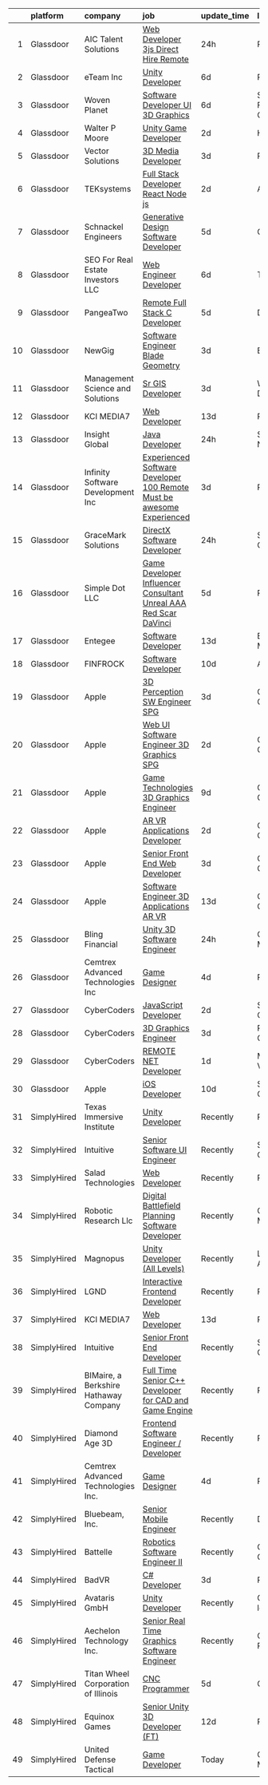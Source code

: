 

|    | platform    | company                               | job                                                                                                                                                                                                                                                                                                                                                                                                                                                                                                                                                                                                                                                                                                                                                                                                                                                                                                                                                                                                                                                                                                                                                                                                                                                                                                                                                                             | update_time   | location            |
|---:|:------------|:--------------------------------------|:--------------------------------------------------------------------------------------------------------------------------------------------------------------------------------------------------------------------------------------------------------------------------------------------------------------------------------------------------------------------------------------------------------------------------------------------------------------------------------------------------------------------------------------------------------------------------------------------------------------------------------------------------------------------------------------------------------------------------------------------------------------------------------------------------------------------------------------------------------------------------------------------------------------------------------------------------------------------------------------------------------------------------------------------------------------------------------------------------------------------------------------------------------------------------------------------------------------------------------------------------------------------------------------------------------------------------------------------------------------------------------|:--------------|:--------------------|
|  1 | Glassdoor   | AIC Talent Solutions                  | [Web Developer 3js   Direct Hire Remote](https://www.glassdoor.com/partner/jobListing.htm?pos=122&ao=1110586&s=58&guid=00000181f1346cc48a9917ca66b0f983&src=GD_JOB_AD&t=SR&vt=w&ea=1&cs=1_9782917c&cb=1657609154087&jobListingId=1007998236478&cpc=AC285F3A3ECA6BB0&jrtk=3-0-1g7oj8r7hkf3r801-1g7oj8r83i3a8800-42d1ff104dbc4ce0--6NYlbfkN0CxPkF-BzwyCLkYRtldzuYmlWlTONvvGt8X2wwBmP0USINRxlVSG11m0YhMN7f2FWpQpM8HxDPKWaoAZQ-FeN1BHJDoqOeqMCBDhFoaoZCaK_mxp15qk8aJI9p7B_XnKVsJ6ozzFl-TCZP53hbAXlNpyNc__rzz_JWQdQSZrPUOFWQg8xbiC5uUH_xBrkOFWBo3vVLKp1WFAJMuYr3MmEvHbriTW7WrcKrpLepGSB7aCh67UDwRuiAKXBdOdsZC9dHb-KG2xZJT-TSwoKpCaBu8ZqCxPb8WWkjUDeYzs-th0lIE8pWoMxZNLGqSVFejjXW5RD0LO21OL3bDe8hTVT5cWGHAgd-ss5g4mUhIANRedDEUwLOrsZS8MYsDAvOXGL5fm3pW7CzlB0LeU51mQnhLFPqbyj05B1rqfk0BRBUklzwIv09E8q9pUohNjviLi-jpJ1lb8iCzWaMAwAoWX-o1cy3jyNlopYWhF7dF_BGcfzUynyTnplahEOyKbaRj-6wAzzq_ds_yurd5wa_8lhBA)                                                                                                                                                                                                                                                                                                                                                                                                                                                                               | 24h           | Remote              |
|  2 | Glassdoor   | eTeam Inc                             | [Unity Developer](https://www.glassdoor.com/partner/jobListing.htm?pos=108&ao=1110586&s=58&guid=00000181f1346cc48a9917ca66b0f983&src=GD_JOB_AD&t=SR&vt=w&ea=1&cs=1_10a493a7&cb=1657609154085&jobListingId=1007985414064&cpc=9908D8D4413DBB8A&jrtk=3-0-1g7oj8r7hkf3r801-1g7oj8r83i3a8800-e4f5f2f77c7a5e27--6NYlbfkN0BrebvuryEatuNHUHZCAQUz0OnV0ltSPb-mADEOcHGVot9rTrxxekT_0oFh76gfC5mPXlbWNqmB225apfScfrCU2JrkwAS7ewq6yO6Haz_G-wU55LR7RRBedLF-9-2wWB-zpB5YeSZ4IwU1LLrhnPtAiQ9DRpiCdciqnutn4FeqqqxBf-2elZ3V7AfpppKr23Jp4EewEy_82cSkDiO7SO-B8bcfsTWhBNaRl3v_X2yILUGso4LMSMshWelewTsMxSAqvUx0O6xDcBfuWom8vLNNDkf1Uk2uoFVIVTnkR4CD7n_3yb13-R7UfeAV6QyuUUrTV6Pl_3k6wwX7wyZzx4bMSF-nFyjVPUirtmM5DXJzXA-HmfiDD24KUieTpDQlO4kSDK9aQXZhjwXWOJkVQZWFWgflORugJbvxcj0JIBkto4muCck73Y2e8RzFxrJaaf28SD_QY1MYXxcSuapxnG6NeQsw50DW8rX6t-b6Bpirv5RP1VVptcxWtH8aqVpfNGU%3D)                                                                                                                                                                                                                                                                                                                                                                                                                                                                                                                        | 6d            | Remote              |
|  3 | Glassdoor   | Woven Planet                          | [Software Developer  UI 3D Graphics ](https://www.glassdoor.com/partner/jobListing.htm?pos=105&ao=1110586&s=58&guid=00000181f1346cc48a9917ca66b0f983&src=GD_JOB_AD&t=SR&vt=w&ea=1&cs=1_ca086f4d&cb=1657609154084&jobListingId=1007986416991&cpc=496C5EE6B32F83EE&jrtk=3-0-1g7oj8r7hkf3r801-1g7oj8r83i3a8800-45e24007f5f1396f--6NYlbfkN0DSgjPPcnEdvoK3uuxfISLALE6pB1FR7YSHOr_tSg5_QCn410VK5Ds4sai37YL-FnFSoIZqvE9RVYgU4zL2mlfJ_uFXv9xCsapT1JUXc56Sf65AsmN7g1lfrJd60L6aU9d3gZIf_D8CIwL1yA069_Fo_jYKHls2jd_9vSYBSvU59-ydQFe80vLv1W3x_C_8_xd24A-YJmAJeFw239xvvFc02cvjb4rdbDBWzG1CaWoneIU-IHe33LmJbw48ELYv455S8PQHL98ZTAol6uihCO8zOfUe3Mc-gm9uoEss13xp4n44yw2Ae1EOIeysNs8j3J3RKXJjjqgB_FGgGMRb1xUsG8Z1hTXDmzSWiT5nhJnzlo59SAFA6PL8zVTXoGeSkhefO-kV_rD-T2vAKXrzxuJvBLlRwyHNQzv9E6kkXs-9Md6UpcEK5xBsC4EnxStbTQjTrbjpJQzJggQnh9kGGDjWi_3EMqdy94Mxagm2QbQy-CC1e4Sou5BV1oTbkkp0IpuZrmQucbXHA3MhvGSxAAbqXKwos4S6IscEWye83jAJWpU8TCmoap1T1gspGvGRlP4-mtOQuXWFaw%3D%3D)                                                                                                                                                                                                                                                                                                                                                                                                                      | 6d            | San Francisco, CA   |
|  4 | Glassdoor   | Walter P Moore                        | [Unity Game Developer](https://www.glassdoor.com/partner/jobListing.htm?pos=126&ao=1136043&s=58&guid=00000181f1346cc48a9917ca66b0f983&src=GD_JOB_AD&t=SR&vt=w&cs=1_4c8da30d&cb=1657609154087&jobListingId=1007994178150&jrtk=3-0-1g7oj8r7hkf3r801-1g7oj8r83i3a8800-a406b2601580dbc4-)                                                                                                                                                                                                                                                                                                                                                                                                                                                                                                                                                                                                                                                                                                                                                                                                                                                                                                                                                                                                                                                                                           | 2d            | Houston, TX         |
|  5 | Glassdoor   | Vector Solutions                      | [3D Media Developer](https://www.glassdoor.com/partner/jobListing.htm?pos=127&ao=1136043&s=58&guid=00000181f1346cc48a9917ca66b0f983&src=GD_JOB_AD&t=SR&vt=w&cs=1_d6bf53b5&cb=1657609154087&jobListingId=1007993677142&jrtk=3-0-1g7oj8r7hkf3r801-1g7oj8r83i3a8800-8e6ab28496598dde-)                                                                                                                                                                                                                                                                                                                                                                                                                                                                                                                                                                                                                                                                                                                                                                                                                                                                                                                                                                                                                                                                                             | 3d            | Remote              |
|  6 | Glassdoor   | TEKsystems                            | [Full Stack Developer  React Node js ](https://www.glassdoor.com/partner/jobListing.htm?pos=121&ao=1110586&s=58&guid=00000181f1346cc48a9917ca66b0f983&src=GD_JOB_AD&t=SR&vt=w&cs=1_54743604&cb=1657609154086&jobListingId=1007994197078&cpc=155EB9D5185558AF&jrtk=3-0-1g7oj8r7hkf3r801-1g7oj8r83i3a8800-e5470a0c88ea5a8f--6NYlbfkN0AuKz8EBO1xHDEL7V2YF9xF3dC_I9B9i-Zw2Jh8clPMK9BxhHDJszxSyW718EipT5MlaGIjSuPp5ThcRqBXMXYGPTa03Ekk-65yCIpng8GrnZwI-xdKEpRv0ZmCj6anxiJ7czwOpXb1PgzGPNwQoOONxMJO8q6FFUY4ZKBspCjha5KoeZTS0ko4osJ1htbQ9sAvyhC9d8N_rkoSXVV1GfurF-ITmsbYOuPQfJ-DTf5rrY0WVVVsgBINONpxljer4piJqz4bbBY1eJp91p9rcusfL2XenwNeACO5n2LJj_hEpvSBnc4TGR1amSFnT0yZHSPpsFz4irVy1hypfCzYcus-UrdndCZrnK0RkxE9kBgKkAGaFMmcefMMctCSTqN66B1vxv71SqVNgnk5awaufhFJ691sADCkpS4IQ8urmfeDh3IPm3AVCiTrA_CH7TKgN26JepnTx5LdgoKti9oGuFm3y4tTcX2S4J3YuVB-rdDG5dx8inevRj3OgCEbB59TfKCIcLRw-doicRhIYucRi8hG4l3EywAzXMgY3JzuooCzHWB881KUbbI0Rav9MNjdT3byqGFxmu_Ito3BAldfRV8vpEqwZ3HPO8E0KxDy8I-3Pe97S4ai5oPdseCrnG753a_HZ8DUJyymjtvKDjug2b0pPhDr5HZbu0jsUS7j0kDwn752N2Qm8Nv-YI6xD-1R3OC4Glvte5Geo1oXH5apS3tBZ6bGCGlbh0Smnp5F0-7fD6GQrxxH_EVxnw0Ge71MUcvfzdNkq7cEp_1qSgqUaTttVhsK6gnwUP2QTaMwsJlLw95nTvGYsfj7SU2sMjOXYhf29flNtwnK2GAYSlLA_GlW9QOCg8n1-zOCufFrJz1iltYbR8WsldlDUqSn2LQXm1YLvxVYBCMRCGldBDeZj4t5MaERg0PpPQsD4ZT4cCuaWUvUJ-cCEj0ek1HaSwN58uF2wH_IGUDPhw%3D%3D)                          | 2d            | Atlanta, GA         |
|  7 | Glassdoor   | Schnackel Engineers                   | [Generative Design Software Developer](https://www.glassdoor.com/partner/jobListing.htm?pos=102&ao=1110586&s=58&guid=00000181f1346cc48a9917ca66b0f983&src=GD_JOB_AD&t=SR&vt=w&ea=1&cs=1_eb277efd&cb=1657609154084&jobListingId=1007987458836&cpc=073D3B4B6C3D1988&jrtk=3-0-1g7oj8r7hkf3r801-1g7oj8r83i3a8800-7e547bc3bbec425b--6NYlbfkN0BrTPNwjDoELvBVia9gkET74rNEsU_fi4RRK14NiMbuskwBmYiUl43ITcLe-zL9azDC2bpr2SCa5atbsWtVarJGFgRc_UdXsaXv9eSq5MhWIbYHXS2iNjxtl57jP_-YbQkWhoL7t-RZsYxZUoCrAWVDMEXxgRFdx9CQTy9-cnfIsIM4DpLEIpgy2J1BXSAbDoYG6s7OdBE5MQbBKVpExrIV-FbeLBQdIlgHDX-6ezPDEXIqIVMMGaGOWG46d4MqK16CCR-2HUgthw344FCx-riy4sbBvspLHvwDmnfwtdR6tT0Z6dYx1Kc3zilQjYze5-jzCD2gJb07G6S03Lv8JokEXsfptODZIH79Eq1oFePT3TfhhAd4TNW5_mT-DxsYsvAyf4ECex3oQeWcbryMYqxPJwE3QPS6wEvZ3WT5Jo6ySY2UFfY8iTTCpB-z3nbTOT89R6pE-w0KU-YTjDY2M8hg659FmCjR_m8AhwRk2M3uQjeR2wmj3BAvSwJEwum64cTLos8J2jxnJBRB6l5EwZC1EPoZ6j7lsII%3D)                                                                                                                                                                                                                                                                                                                                                                                                                                                                   | 5d            | Omaha, NE           |
|  8 | Glassdoor   | SEO For Real Estate Investors LLC     | [Web Engineer Developer](https://www.glassdoor.com/partner/jobListing.htm?pos=111&ao=1110586&s=58&guid=00000181f1346cc48a9917ca66b0f983&src=GD_JOB_AD&t=SR&vt=w&ea=1&cs=1_2154d622&cb=1657609154085&jobListingId=1007984815447&cpc=C4A69CCDBB3B9599&jrtk=3-0-1g7oj8r7hkf3r801-1g7oj8r83i3a8800-b3d23f29abf857b0--6NYlbfkN0DJfnl776HxIft2MNDC1rkXQ3Z9Iau6Lmi_e5Adjz34l-U_GG9K-pzeo5vzy-H4UdIoCW7Lz87_etdtZZRan6N-1kVoIxyTUChKASzotUIiuPIjmTCuTgAcmu4rBIGIwj7m7wEjObYtC0hBXrIScexmHwPmZ9QxsG_rHyC0eOPqSdmYPAJwIkCP02SvWl_BBPAKl_de5X3hEHY3_U-EIChKWyZYb4idsZMXNH5V8OQchIXL7rX-n12qNW9zCLDVJA-IwmrkFCrciXbIeUniPVOPbC7wksMdePqIEpH13Pief094-ohhN6CLXPWGbALTodDad1mcrA2HqED8U4kvrxCxTbcqQXI_3xTVYB14mZgo-jrf66sw44y9djm7e10xkVxkiixl0jXOhrqN3kenjbYRfgEcy1aUZsjywnquKX5e9PnoHsZk6jrwPyf6jqQWdwJrWydox0bFn7Q3qnwTDiQMAXrTVrmt7o23dwfKWATJ4-1ivFCMbs_GFjCxY_rwp8U%3D)                                                                                                                                                                                                                                                                                                                                                                                                                                                                                                                 | 6d            | Texas               |
|  9 | Glassdoor   | PangeaTwo                             | [Remote Full Stack C  Developer](https://www.glassdoor.com/partner/jobListing.htm?pos=107&ao=1110586&s=58&guid=00000181f1346cc48a9917ca66b0f983&src=GD_JOB_AD&t=SR&vt=w&ea=1&cs=1_1bda4343&cb=1657609154085&jobListingId=1007987822530&cpc=74FD5BE86273CE52&jrtk=3-0-1g7oj8r7hkf3r801-1g7oj8r83i3a8800-b4681075ca74780a--6NYlbfkN0DNW2r_g_L4iYlqGxiHKsZQ9YGI4uo45ioTMb5HFAR8n6iDGHO1VjmvlIPbblnpE7ZtFBUYOjTuSl88U1jlK8KBNXypQKDW4Bo4bremIaL_2KQUJN-eXeaNSHEhinoUH7m4KzWUH3zNOWQp7iiyzANNi3OTBzAp-AXFQc7hWoswixAOQCOwluo_LMuS2YXvAcVOVmLzSGlO93OBnACtxgOnIWPL90P-qA2cF-KsgJ3TyRTXmX2VGkKNtB0iT0LLXFC_Oy8E9U59sHE_yhdlplHJ9Tn2Xpr0_EnIEV4V6LLnk7OVVxMZJkm9gSvp9juV4c3k2ZAZhA2XDn6OpfU9DZllKYoM9Q4Tj-yer0V708WQCCjHq7sh4KJeCFYGrGYWO3vRxWvx-cwfWc9DcEcy5A3kFBRKYJZDgTn94ZcCCjd81lc6JU3dJ3aeGpBc04VU04XhVyk048IHkqeMopxS8MI5eEDWBCto6eVN6fFMNoXm-xGMjYmp_5MEB4dixthRsLDhON0knbXMLA%3D%3D)                                                                                                                                                                                                                                                                                                                                                                                                                                                                                           | 5d            | Daphne, AL          |
| 10 | Glassdoor   | NewGig                                | [Software Engineer   Blade Geometry](https://www.glassdoor.com/partner/jobListing.htm?pos=123&ao=1110586&s=58&guid=00000181f1346cc48a9917ca66b0f983&src=GD_JOB_AD&t=SR&vt=w&ea=1&cs=1_37ac643b&cb=1657609154087&jobListingId=1007994014721&cpc=FB7E4A1762AE5BEC&jrtk=3-0-1g7oj8r7hkf3r801-1g7oj8r83i3a8800-c21a9820f3ce5e72--6NYlbfkN0DMRWx3dxQwEUy80STP2pDlM0S_bnaKySzJTmtENEPEW3GrnwDjkmeNwP_gM4-BL2FTLpWZewEDusS3wowEMq4l4xQl50MsxBxDl8_RozTdI1afToU_ySjDvI7pf87s1onuM_Rdluo59jWPpakXBnTtZNUXVmw0T4AKoyNElZon2fxuFiHMgqi7-IPMRJJHaK5tlHg9EgpRVVBN6VnowHVCstgQnxQZO6oGCo4B3yqjq9xaj7uuw2biwPxBS0Je6flPNElPgFleiluxkknzOk3X_hJBwMSoGgH1N009c3-fgoKel28pn-g9hTvoc_-ACVv6usxEnJOMsHlnTosqjHm3h4-eOReyguwXOflYbC2rdPQrjNIUdq3CaNmz0-64Ib1RPdyZYGcEPjOqQxluJhFke7LNTTSNYOTqctiJzKusXT7dT0ivRRP9IImB6XDqXcz5QVV-3t7LOWPN786BXVeoAWWhro4ezJ0qCfLMw_6eIYDm0Xjj5W7eGH469q8iu4U5JYU4fM_vs6yQXONqfhOKTM_rnCsnYeXhKEpav97U8WBC-Zc9UCZqI9dh2Va_B2RV5yLpTa4TKEZze_ptleMYnrMiWQQJn9wy_VoMRNUfOMtQnIlvTkRh0iuFaLM5hTAhN6R7eht7GnEm_KHtXtsmR8Yr4QJc0ZbSWqWHRgcGlWer91v26Nm6AsdFO6v-9QjOs3O3CfgRbwzBlH2QPXrLxrR5Et2eMzcjd9wd6Ke7CxSE2BkoRKN6xg6dDp4-QYk%3D)                                                                                                                                                                                                                                     | 3d            | Boston, MA          |
| 11 | Glassdoor   | Management Science and Solutions      | [Sr  GIS Developer](https://www.glassdoor.com/partner/jobListing.htm?pos=101&ao=1110586&s=58&guid=00000181f1346cc48a9917ca66b0f983&src=GD_JOB_AD&t=SR&vt=w&ea=1&cs=1_2cd248a7&cb=1657609154084&jobListingId=1007993181729&cpc=7B56092626AD5646&jrtk=3-0-1g7oj8r7hkf3r801-1g7oj8r83i3a8800-a9695d677b6a2142--6NYlbfkN0D788tVLZnHYB2JKTLmCXo4PydfvtZKcdbYx6lxKaz3Ivsieb2l0W2pmT-FnCBvTR_2KStkHn2n18Met3D4blVPB3VXfhj9WqCcKZXx2lqe6PNsKh2TVpT8N6_9mGIzwqC1aQ-9oxuxGHefqz2Hzn5Vi7fjIW9PAaonWuAqwN_JRMWxLAokTEh35qHHAVdiPYFKh5viRuhjqjeM_Bj9CXK7Uzd4fo6ctXu11l0a0PHTn0ss4tvAnt_giuIfgepooXQPcQlKxCHQccW6ZQ3wAljA_vZ7ynlJeozxbEe9rwUsCvkmQPA09U972VsSJWHiS4xx2n8V4lizbiej_Yhk4KL3KUf7tW4fgjjyq4l4YOapeilj8mXIHPSw-Gwmn3y6Maus-lsK59NQyCsT8vxEPlk3AE1HjB7QDN6tAreyWprRasoLzxJDmBQVQJOrn_NUJE7a7kEyKnmfnf6nT_f25wcVGfTGgdXzXHqtykvf_XV3uu6ycDOovez-bS4SuIrGGYA%3D)                                                                                                                                                                                                                                                                                                                                                                                                                                                                                                                      | 3d            | Washington, DC      |
| 12 | Glassdoor   | KCI MEDIA7                            | [Web Developer](https://www.glassdoor.com/partner/jobListing.htm?pos=130&ao=1136043&s=58&guid=00000181f1346cc48a9917ca66b0f983&src=GD_JOB_AD&t=SR&vt=w&ea=1&cs=1_73ce217d&cb=1657609154088&jobListingId=1007969452032&jrtk=3-0-1g7oj8r7hkf3r801-1g7oj8r83i3a8800-98b2da0009a95a9c-)                                                                                                                                                                                                                                                                                                                                                                                                                                                                                                                                                                                                                                                                                                                                                                                                                                                                                                                                                                                                                                                                                             | 13d           | Remote              |
| 13 | Glassdoor   | Insight Global                        | [Java Developer](https://www.glassdoor.com/partner/jobListing.htm?pos=125&ao=1110586&s=58&guid=00000181f1346cc48a9917ca66b0f983&src=GD_JOB_AD&t=SR&vt=w&ea=1&cs=1_cc11c6a1&cb=1657609154087&jobListingId=1007998111564&cpc=AC285F3A3ECA6BB0&jrtk=3-0-1g7oj8r7hkf3r801-1g7oj8r83i3a8800-d49feaa506f6a5d7--6NYlbfkN0BKkHZu3wF05EeDimN_p6sYpKCMArvwa95YdH7UpkaBCq4jyhlUym-tVPKEMJWJqtIBWST8Ridvuw1TcBNgvslqBVC8grcucwUnlNZb9QChZi6R9F0DHkHYcD0Q-HjzaXM75yNf0_7MxDrVv8GJ5VEHkx3orCTyQh5PcCSWBCeZll9_iMThV3C44zLOmaPh3LVB6BpdYqSQJOQO9DjploOOixvCWaUGNpSycuDhE-Sv-j7AfEHZovq_OPugzluF_9NnF0nc0Udiyz7QTWaBIoxT7aHroHk2BIJMlx8hLZM44QAswA3aTPXaYnZpyxFLpVyT5Z7teGK3tkUDojbEVXmBzhwWcy1SVtWEvhwGy1RJyw00ZAf0deSflME0X5OEcLVw08dpK558f2SZRTgUGbdMJ7Aiba4idZTOZ3aV0iS4acAEQKfvXLIK5NMzbujglchN3U_Tj-i2XQhROGof8RSWGZHixQ5_K6jyzJS1EfvBsAWT62Sg9fXMQlZieMTYN2s88uFyR8LhGQ%3D%3D)                                                                                                                                                                                                                                                                                                                                                                                                                                                                                                           | 24h           | Syracuse, NY        |
| 14 | Glassdoor   | Infinity Software Development  Inc    | [Experienced Software Developer 100  Remote Must be awesome Experienced](https://www.glassdoor.com/partner/jobListing.htm?pos=103&ao=1110586&s=58&guid=00000181f1346cc48a9917ca66b0f983&src=GD_JOB_AD&t=SR&vt=w&ea=1&cs=1_a536f30d&cb=1657609154084&jobListingId=1007993394974&cpc=9C2286EA3771AAF6&jrtk=3-0-1g7oj8r7hkf3r801-1g7oj8r83i3a8800-eac65cdda7870806--6NYlbfkN0DXKDYI_yepg0NlIxbNRNpLYk6-xAUlLi5O8UrMeMQSh3pNpjdiW1Sf8S7F-R7ry5FRXc-juaRw04YKabKgxk8-6Iru4SUJLBmPhkQiSB2TipXdLRwztxZIGFPW1Q4dowMoeyW0CQZCb3NDnlQrFdAgvHBP5WPEDsrbrqIc9s6hXIaXGTBynWm7xz1TuoFFnYbS-1t_nuiOhsoaqv0Idl0Kws3wwx5gu9mkY4IRHBoxF3vo6DAqbArsrTSg35iOSWGnQ1F5-Y-ZifJxx-hAHobnRibK1jL4zGnIidHguK8nAdxi6dyZpcYC9bCbXTlE5NxRnKUa-RDA_e9mt4geCG-hVMwCw-PcCgopRkt-7kFFZb72VGmfWknPrFR5b2UDqeQffBGKxJ5et9Xy4fqyyPcH3IK1ttMp7wGEsY1ZJwjiUjdpzzxGcoXbj7c0f4feww1oIQCUwSQERGEn7cm0V3fF26v0aZnxeNL10nuzSKjRgdKh7ZAZgruVUf6o6SOXYT4fnYwYv0w9x2dhhgget92k6s5UzZpxKRUkplBgsZT_-eJDUHPqm5tl9oFO-xy88oY%3D)                                                                                                                                                                                                                                                                                                                                                                                                 | 3d            | Remote              |
| 15 | Glassdoor   | GraceMark Solutions                   | [DirectX Software Developer](https://www.glassdoor.com/partner/jobListing.htm?pos=112&ao=1110586&s=58&guid=00000181f1346cc48a9917ca66b0f983&src=GD_JOB_AD&t=SR&vt=w&ea=1&cs=1_46cdba3a&cb=1657609154086&jobListingId=1007998266865&cpc=6193B0C32834B022&jrtk=3-0-1g7oj8r7hkf3r801-1g7oj8r83i3a8800-4370ac3326dc0f63--6NYlbfkN0D4UxdV5JzaEOg8ZYZhEVgzi52ExVzdta2XSc8IG99gN0GjQR8Sx9bEUvd6xoRwGS8pXOrTtScmjrqnBFzA6U_saz-WVblqw618kppvruF3GF7ZZ3VCjjk-9_jigiEWo4f5xWpyhVgN6AcKH3mFnqTrAUOB2P9umhKi_28DKb7zrdHwkUkCBd50Pr1rH0TgyTH1cqGAeYaCaSsId5TjblIVit7BXyuI3zIRhnMpZR95FLGZ5l650PmXP5TdK-VGv9kcoDEaMNRxOx4hYIt8hYZDnD4Mg3PEWEH-3uJBEg0jcol37q2CihPP4xxKJyHL-Oh5kwvoRccPYte1KU4zBMDM86EV-pYKvYunrioy1dO9lJUdvi_vMJP6GRdJyA3aLE3m2OX4i2I_cvyfUoLW3xvG4aCMFaC2ezBlH8p6ozYmtaqxghdEKtF9JTxIiQ0wK9r0kyB3j42008LiRF2Sni6smuL_kFIyhz1Mxxe9F9O6NnQKJ4DLuojl-DyiOiqmtX9_qTUQpL1BBw%3D%3D)                                                                                                                                                                                                                                                                                                                                                                                                                                                                                               | 24h           | San Diego, CA       |
| 16 | Glassdoor   | Simple Dot LLC                        | [Game Developer Influencer   Consultant  Unreal  AAA  Red Scar  DaVinci ](https://www.glassdoor.com/partner/jobListing.htm?pos=106&ao=1110586&s=58&guid=00000181f1346cc48a9917ca66b0f983&src=GD_JOB_AD&t=SR&vt=w&ea=1&cs=1_bd3ace10&cb=1657609154084&jobListingId=1007988169468&cpc=44CD5376B8534B8F&jrtk=3-0-1g7oj8r7hkf3r801-1g7oj8r83i3a8800-ea5796f865d45b2b--6NYlbfkN0BkSfjZlGN18gGtpPg_86ZemVYx4Wh63Xcamy2Q7-7wZ-kin33G1bwa6GZPxrqSHHz--SXSexNnOl5TpH3iKffomPqSxWywkMvBVfj8_1dHgt1X1sxFsX2CQ3Yp8jeLenVdGl8MCLpVwCP3CBbXsZinkrMGelfkvibICkQIKwvALSEFv-9xIQvqZ2ahKLy97ikTu81WnEEUnC2XjNZPD7xl6Zo6VoGsPamWSAprlYa93kUlSyCgPepgdGxkjOZgts_E4hCsHIgdCJBERDY-5PNrT6foMIFAes0H5DH4LEh_rlAaQn8aXmUPwXAmmRkdkd0oidkYseeR8Muh-WySIyvMsmjuRpWvMSrUYxetibUlSlrFx8UuiwazlF-A1onoU9j6nAHjt3JOTnxVOXCNCzjiFI6gtu433IPTsqno65D_Me7DOshJClc_DCheKmZslzK1BIsRd6LYydJ9IUUH3TbhAWmZg-quiYLOO7if0TFECBF6MDnAKWCj-N2Am74c2mn3-QUjvWxYa2V56QBy4Jey5959uOahz_1qpTEan5asJLEC009ZeeNI)                                                                                                                                                                                                                                                                                                                                                                                                              | 5d            | Remote              |
| 17 | Glassdoor   | Entegee                               | [Software Developer](https://www.glassdoor.com/partner/jobListing.htm?pos=124&ao=1110586&s=58&guid=00000181f1346cc48a9917ca66b0f983&src=GD_JOB_AD&t=SR&vt=w&ea=1&cs=1_e67978b8&cb=1657609154087&jobListingId=1007969066831&cpc=AC285F3A3ECA6BB0&jrtk=3-0-1g7oj8r7hkf3r801-1g7oj8r83i3a8800-1cc9a720b2ef69ca--6NYlbfkN0D6OzZjpD_hbicRkMZwNNvvxSeL23iIfvaC4EytleQ8zDIpz0YQ5KbISa7_Zvw6kCwWk0bztT2ND0rLy8l_JgJIqC6pVja7piBhX6YVrJuEc_pBLmjUEBI6lwdoF_gJ749U6okgPYSRPvBMYDggPEVQx-S1DUfyPpyfQC37CONM7ItdCY4KIF8hpJrD5bAoE09saquR1biLjCpqNsZqgsTza-ed8pUKhpTea7ScOLGqDkBhB49z5VLD6p6KvnbF9IDFeMcRFxIG9qq2pF8a3V-RLMNM37bSRzwKGsuD4AtQPb_VBz9fqnGUq3rMZOs7BMzk0md_z4XdodNFujnEi3cNkQyiu5P3TNwWFTmSvxVAbRqw0gOXmFodrGHCZ7fScvCmlxSswVw_M4gYOxmOXKqsE1ajOf47rElTbeAc1_KyCLRwQPgz9GoPsvi88O7euRH32HnD9vwHM59zz56Z7fhTEVl1GNVlE2_TQbJXAPupmqlenCGKW4sq1teu8UZbvMo%3D)                                                                                                                                                                                                                                                                                                                                                                                                                                                                                                                     | 13d           | Bedford, MA         |
| 18 | Glassdoor   | FINFROCK                              | [Software Developer](https://www.glassdoor.com/partner/jobListing.htm?pos=104&ao=1110586&s=58&guid=00000181f1346cc48a9917ca66b0f983&src=GD_JOB_AD&t=SR&vt=w&ea=1&cs=1_88ab01a8&cb=1657609154084&jobListingId=1007977621221&cpc=77D8CEE05F182B4C&jrtk=3-0-1g7oj8r7hkf3r801-1g7oj8r83i3a8800-801552c2a24b1d78--6NYlbfkN0C3s6SQssVyjM0TBjXC5cY90NsFTu6k7iXDnyh6Xjam_d9QdXGBKCdiTRGlxXPp6GLbcA9E9r8q4p3mOp5GraLVB1M4cMKKLsfTN3yev7NTS7jOD1a0Ueiv6Gv_FF1NPHaKm8CTgzq52isBT_HRWkNw1T1zekeHzhwHdMJ9l6qIUaH1iTu73jV1ZriJrbFUvU8WASrDCo6eqRy0QaBVSpez-tdcETrfVvk6UA0VsqurKblXbbv0W0Jifd2i1k3xyV4PCB5StKucvh65aK-B5fkuCh9fR6hizBHcshR2c2rnAVRUw6KYU08mqJii1L3NlFKK4KQOhoaGwCvzDjcJY1K9f-NEqLOOelEpybzA_U3GoOgWRrHa39JPMcqWalk0nUqHmwTVqL6BZ_sqfB6y-0EtLN3BI7iGcmxEN7u5n6DM46Us-UTuHk3A5eOzVVBBHRkdF-DzFej_ixCIwWRIPLD2N4yjkYG-BEGvKbpcsi1mYoeGecYI79z-IoYaE7h2pR0%3D)                                                                                                                                                                                                                                                                                                                                                                                                                                                                                                                     | 10d           | Apopka, FL          |
| 19 | Glassdoor   | Apple                                 | [3D Perception SW Engineer   SPG](https://www.glassdoor.com/partner/jobListing.htm?pos=115&ao=1110586&s=58&guid=00000181f1346cc48a9917ca66b0f983&src=GD_JOB_AD&t=SR&vt=w&cs=1_2bb26714&cb=1657609154086&jobListingId=1007993991398&cpc=654405A9B1E0A9F5&jrtk=3-0-1g7oj8r7hkf3r801-1g7oj8r83i3a8800-b697dee509798ed7--6NYlbfkN0BvKrLyj5gPmtZO9T8euul8TCxuuKNOtzRJOomxnwSEodTz2Bc-sPZlt2Zgji_QUXHFFizkquRaQAhsFQIIj7hX7ChGpfYR-KQyW7EEhdPeuIBDIW94J6pyy6wI0XmFQkXa3ZpQElqBwcqR4bVC00SN95FRPmJZlQgipNX8-OJCUkUScg14x3J4vegM1Yc31PF8gz8-ioETv0Kq5sifUID1DJoxflwAeqKTdDKHjM2pxwi_oUda6CZK7ypouu8CD8sd747w_YsrlIZ9Ni6oXeFjJIBvqUDS97DMskMt2-4PGv9VaVyriangA3a_5rLDPlDyLXvt8w_g9SdGA2Ps3TgALaK8tqZBCJ1unIFIN-cdYaGaqCDhbMm4TW3pE_neHLVfnpS208t_0Ee8UKK7tbjsqBYDkmGb39Q3W-rvw0YvhJgpjvFpp3e_3jCAhi1vIbRwy0jY00yLzB5IdrZYTFlD42D32hsQwJAbKlrVpU7vJT3R4gcSkmtTsHCV4g9sN3dAe7kOScnRYQ6FJouRGqpEph52wDmZ9sU9A6o_qqeqqTu8nLw-NSK7aubUoPA5m1dZ1cGeyVgD8taIUPYSAMLyXgB79PGGfwv1RpI_4fIVMeX47D6aL6NMJsE4AqyMqE6vyGSjzJDG-QY8ugwvf46MZE56ECPk78zxWEGMnlLng9hsVsmpxgbLymt4Ld8DMt6WeOqAAWkGTMxyhgQFJXurzynAqwVI0sZc2caHoFyQfPijyrbnEo0xrKlOu14HIA-VrCSmKF2VT-hWRfhOAE6wor2u3DP-RP42W-VEdR8bIcXNqUzzbwYaX-ru8iGcBSqeVWByTJAGSwvwgiXSjmcwsqeRb0X_mPAfIKl6onUes-5rE1MuktSytaYzMLrqKsvvbt3SnfSLcxjhp8CjeQJfOvaZRnI8R7tFE_CzueCryHGFnVY_Zy8tHS7d6AK_gXwcLgIxnHD1xA%3D%3D)                               | 3d            | Cupertino, CA       |
| 20 | Glassdoor   | Apple                                 | [Web UI Software Engineer  3D Graphics   SPG](https://www.glassdoor.com/partner/jobListing.htm?pos=116&ao=1110586&s=58&guid=00000181f1346cc48a9917ca66b0f983&src=GD_JOB_AD&t=SR&vt=w&cs=1_ed095267&cb=1657609154086&jobListingId=1007994891369&cpc=F41FEAB56D215062&jrtk=3-0-1g7oj8r7hkf3r801-1g7oj8r83i3a8800-f904819dae5ac2e7--6NYlbfkN0BvKrLyj5gPmtZO9T8euul8TCxuuKNOtzRJOomxnwSEodTz2Bc-sPZlt2Zgji_QUXEmfTkDBj05Hg9a2-iWyE0pmQYUtWWa8xFwIqEWzYJ0PVXVADnR9SYcI6BbEtjTM4VZffyVyMFDmUVQ4SsQgjKZEUzFFNm2kH5By7Gl-GlkHVAqm4O5GQ98iSxRAUWWzdwBFgWl8Hl5F-nGQCkiajglClO6p1Uyzdu4sJy0JooGJ8u9Lg47139MOzCH2E4ubxNqGrns4qHM9zaaWn0ecFPY2mtBBjYmo5bx3UQK3WGcaRO2boK0f9xc80YdpvApAjg3S6A0X7I5pjly660fLOI6wq7JJBuv7J0NX2RnUmJ56ypZWmXko-ZiWk1OFWhGBu1Mncbv4lCd0WMnUXoxQqJWpxkm8Ix1YrAHDFHEefvuMOcfeh5YX5cZC5Jp0-GwKy9euaRhyByRmBAF1oSH4_nYU_6w9BEMS1HnicBLyi6Z4kk6XqToPYnQoPrz7g3f5HWSYTMyR1A0YbYQaSosXY7eUeOM52gzMZ_8FF2LJ2X0yh8fqUunsgkR454-Rg9Hh9xnFYJHVDZ4PEpNQvoiWv2SnXPqTqaQgawtRqiTrnCgdYabVKzOsHQVX53d1TmkZr-UdlGChyqRW4UZBtOEUVB2G8Yn0WbvmFK3NIT5da6d9Uo8sYp8pFfM4UVgDb2UCwlwWQztcZNEXNoAAloI6IH02DU8lQ7BcCgT4bQn7SRom-qybS1ewf_iLi_W433rUyS0Vu-ox0vGweC22BOa1ilZ5UrL5Sx0qPhnczWVX3CLij5tkk78eq1p-eWUEl_vheIcXDeFY00VqMQaxZp-kdOalIKTAfzuH7Piksf_2_t2w4IyXcSf7fafOKCVFb0JWlY0XNA5v3wMF7SLUQxSmLGgWImmgvukxocQ2OUQ04NqM8ytIKCT5lESSb0O8crgw3da9UGZEyTflxmfe1oV4E9lnty5GxcFcY8%3D) | 2d            | Cupertino, CA       |
| 21 | Glassdoor   | Apple                                 | [Game Technologies 3D Graphics Engineer](https://www.glassdoor.com/partner/jobListing.htm?pos=114&ao=1110586&s=58&guid=00000181f1346cc48a9917ca66b0f983&src=GD_JOB_AD&t=SR&vt=w&cs=1_5ebc1a22&cb=1657609154085&jobListingId=1007979187836&cpc=8795CF9063CD573D&jrtk=3-0-1g7oj8r7hkf3r801-1g7oj8r83i3a8800-1fb1ba65839ae94f--6NYlbfkN0BvKrLyj5gPmtZO9T8euul8TCxuuKNOtzRJOomxnwSEodTz2Bc-sPZlt2Zgji_QUXFIRMw835oztiFHuD47oHEhExsjCCFHwabCpAjOKzJKZwOhUct6xVGxa27TBa2YdF_maTua6893v85tU7MsoDF4pswBEopaXF9EtYGCiTMjp8U7C1wSQ2CRAYnsCKlWmkvrQo5eKu-mc9n6sR-i8teQtJZsEY6HqkIBNXXL1GjPFbdI-3D4I3wGQ_kK9Y8Ve0p_wMtYBR6rl2vbyBazcpRFgJXZNe_cOUXG5U73NbBpDbAjNQGuaWGv-PsbUaoWNR4DWyav2tX9v1qFiGi2R95cPuKKEG-vMzjfYGHkcN5PLzWYSJIDKKuY5X6deMrd09Swfkoi8OZjp_00KjcrhvpO7pA9hmNxYHkCkCJZtqG55fyvZy_rtgKwdlOnfY72W_KzKpH281nPDsb5yyXb5muToQRlHL422EFWytgl3W1KACrJ0rGTNq1q8IjLQ9qa4r18geG46Qx5X7UlaKWPB2HAwaRBdFFsPf3WmcJO04ycygp4ZR3FpvfMG3713a4ggA1oJiOkJb1m2ScUsKCfwufB1BBDt54ThUrvmAekbgYhSMq8sk43e1Nke9U3RSZOsl9QRqkCt5mwvmTQaatge69uK2y-xdz2-fX7HRLvn_l7Gg6HH6-w5GYQHLCoCW9CKkROwwAkl9dqj81DzKAMxY_q8cvqTudDQlyV6ww6takb_F7cpTShSjBHmQyQws0RsgcY5YsTJ2E2cpAezu3SlVwPwoPIxrc0cFIFtAWEqCRmUyOi6_vMTBM2CCJl-eP0L41vlQ4621X5E1PHT91a0hCtugf7jzNcp-C8lx8tDmcks3mwSC9iv7XZC5HoDkF5uA7PqJ2b3T6QA04FfQ_uMkqjce1SgnTp_ngFC3DHM8AoV88BUQfK1YcNGmH8X55ObASdeAWIBwT3eOTQNwusyuMttRObRomdq2s%3D)      | 9d            | Cupertino, CA       |
| 22 | Glassdoor   | Apple                                 | [AR VR Applications Developer](https://www.glassdoor.com/partner/jobListing.htm?pos=110&ao=1110586&s=58&guid=00000181f1346cc48a9917ca66b0f983&src=GD_JOB_AD&t=SR&vt=w&cs=1_8becdd33&cb=1657609154085&jobListingId=1007994891464&cpc=F41FEAB56D215062&jrtk=3-0-1g7oj8r7hkf3r801-1g7oj8r83i3a8800-0414922a6ea15e5f--6NYlbfkN0BvKrLyj5gPmtZO9T8euul8TCxuuKNOtzRJOomxnwSEodTz2Bc-sPZlt2Zgji_QUXEmfTkDBj05HuRphHwiTA9dC3i6NHZm8SAt4yTqFWYh94cOS2pr_UYsNZCPDPnICTX6fEQV7m-5bnCZOyMJC_Bez2rGgL_xCmvkXaWoXXKN4Qy7ML8zA-m5Zqf8JQHqjhwTZ_tYXkRTEZcvleT3YvpuRuDsNpa5-IDseKBqoaK9Z0xfhDoGUyxZaJqQAJm_cCuZkQ_ftQXneEuEaTMlBqoimEoXiH1zkvH2IhbI1xEY3TWICv6J1Hgz_fBjhUBsVcaRWiXo2LR72dFhqmj5dhlRa2ONYRjsa2q0m8zLG0OxU8eptCPU9CrcWqjfFA9uox2yCNyqWfAq0effyIha9IZB5FdvvBaPLTvsr87tIfNbfRQlGXWF1_jNDLnut3IhVLIvchWPJwU6A6-tpcTZ0wnLXiqYUfdQGwmVxqmn4zstFp_uXYUazOHwlnKQXC7MGgW2r0u2MkuQK68iQ6_C3ES4zmUPjmvVBqq5W8PhNeFugbgtYKrM3l3CgLa21LDr4eWhVix1nY6qQnQSA4LBaOZYrCGnZMEyfgM69U9xZcteeghZ3a3hbWUOAwwPEsNH8L0qtXkG7Ty6PowkrKwlm4piPirPLhn0vkEdVhDQ_2C048LK9IWW8BGX6MS--3Q9aLkQxCOXD25QTvnyBafoy7cHz5l0eHcdkGnXpKvGeCyQvDlu915c09RlIDMSje-wOkEQGWJUP1RUT6OJv4DGhvCs_bk1H4LEoxVcB6dmpq0QVeu-L68UDahb92xelbuYfmsbzFsW0umCbGYZ0cr2o3MQs-wkaRpR5nPMamtdl5gaeAOQCBu7qLopr0W5uaRlNGZJF61aqCi9CPo8W53KY8yCJJR6IJ-yrPn9ixZEQuvDzvEXOTafQ1awu8AN5tuJrc3IuEVNq2k3uQ%3D%3D)                                  | 2d            | Cupertino, CA       |
| 23 | Glassdoor   | Apple                                 | [Senior Front End Web Developer](https://www.glassdoor.com/partner/jobListing.htm?pos=117&ao=1110586&s=58&guid=00000181f1346cc48a9917ca66b0f983&src=GD_JOB_AD&t=SR&vt=w&cs=1_8dec91aa&cb=1657609154086&jobListingId=1007993991566&cpc=AC285F3A3ECA6BB0&jrtk=3-0-1g7oj8r7hkf3r801-1g7oj8r83i3a8800-ea91478656db8ac6--6NYlbfkN0BvKrLyj5gPmtZO9T8euul8TCxuuKNOtzRJOomxnwSEodTz2Bc-sPZlt2Zgji_QUXHFFizkquRaQIFat0PpQpue9YwRJOu2m8im6so1nmknBOcYcAJzL9pfPOCtfzBsfUBtymBCrZsOrb9FWRo4q5jAXze-iPntENxx4eOa72SHKFD9-Z5QCDZx48Ou7VJR7qXuBt5DuEqTyoIkw4iZOWkq7sKxrptFqzHfxHdIvXGHFI0PmQR07h_LauHoNVWpsrpVZUJgRRdsqiAWWcnI-4GDAIS_qEgTYRJrNM0_knO6wB_K91r55PTF8vRK0_GNof1ln3Y_74JwT9R9vvzZerUUPjTGP3hxbO4M1vcdNitJOd9sRrjrs8JZcvD6JD3HNhpV0BIyfZkADTEi1LHHP7xv67QpYf5avkzL5W6IkyRl4vj2RLCWLK0USmOjMBbSs6kGlj3nI_TShY6WecKgIfI3VoZD7CXdwkeLqjO0aqWCPbucUbAt9zzep1esy6kpTau6hck9iI8jhdKvAwa9z40qRt7PZawltBQt2FPPIz6F5LSmtmgNNT4sU_wIjCtiyicYzo4GGjbntJYZuQhCa68-agsgvRwR4Fd8cTJb-a5eIRpl_yigIFl2EMyZuroS_1SZaFUJiX02bYKcofuYLtWdlE3DJAnZF8OmCqaj7-vzpKT6wAh8FKOdYQj12T3uf03ksyGDNg3QVpEM5a6J0ScGEpklxF_kfTzHh-8RrfBNMbNM9auEwQLJosjLcxxu3D8f7vlAazTSm6NA9X66_VOxoy_9qqnovJ2iPlCteUomQbEjkIEAj2I-kh9RhuooZKHEvzrQ2Spuh_7mvRIP0g-NHtDYITlIXbz5tRQD3o5Ju4yuIYkOvrAmOVr65Ycq3wFl8b1w965ArQpbqy7uW82_mL3pckgqPLNqkuDRtlXgZMdVAcqnVqAXg1l4H00V_VO3ic1xk0LwsEtqxaWSCuP2)                            | 3d            | Cupertino, CA       |
| 24 | Glassdoor   | Apple                                 | [Software Engineer  3D Applications  AR VR ](https://www.glassdoor.com/partner/jobListing.htm?pos=113&ao=1110586&s=58&guid=00000181f1346cc48a9917ca66b0f983&src=GD_JOB_AD&t=SR&vt=w&cs=1_3bc06efc&cb=1657609154085&jobListingId=1007969937651&cpc=654405A9B1E0A9F5&jrtk=3-0-1g7oj8r7hkf3r801-1g7oj8r83i3a8800-3b614ad4587093dd--6NYlbfkN0BvKrLyj5gPmtZO9T8euul8TCxuuKNOtzRJOomxnwSEodTz2Bc-sPZlt2Zgji_QUXFemyjAuElibObwnx7-vOxUd-7WLVAUq8TyVeACBjdJ7f-pOi7R37x6qTa3Q1Qe8oHakW34rUAEHxODSFcML1oWfCXtIfqYlcDj2t5xTEI6tWwEhmnN5PreZZnEClRCnz-sxrZA8Te2sF0LTOcJOs5eKiPtKYj8FqUG3xtopba6nZpB3XGFeDZQH3dxq3t2gSKzOgqPahsItybLKLtbgkwGVfwTNGB8JQGQI3KeMYZPhoIVrCJwKJ5GGE_dMML-9-Zpt6Xd_jxtLJsLdt_F7TwUpxSAsl57JFJdijnlY5DUk6Kyk4z4QhwuGdQs12bYqoMw5pAVkcxdVeNbT7q5MqQEuttXyU_Fd4gB8MEsqMeKTmlbgjka7Z2TY-xESIzKJ-Jhz3s8BGql7ZoVj66889wriRvow9zZHOalEw7ciV0E0sGhuXCV_bUmeC3cv4AvrL45eSV9m778KNy_fPe5zHWMVPUdmCO99ROaVyCt89TNfnvR7VbB-N7pRCRNRUCAmsb35NdxJdA_53Duuw9BmSDcUqgIhGNdbxBXblfpR6ErWLJW-t6b_HCshZiUeOa3Pb1ZMQk7EeoeaXkHiUbUONiKJwAhkJLujikm4hHDh5FGPukbga9tXJk6xPTdYKei7txr2LLdbN08PLU2zSyjZDVw8tF9y6ArZHMZVZV5EAQQT898A5y592zClswBtcMIjvmD_mq_7J6eUJS-N-02XOfsj9lyC_otaam9yhYHafXp67zIuyUseDVIayqtKVAtHuDWEXyESOIZ_f4hhr2eXO9p-aVYuQyYkOCObIKo141f2NhYWHU6X2i4Ec-P3kozqKofihx0YamuiXAEYdAk-B-gHBuQ7N8ZZtvEIuzkIZJ1qf1cqd0f2T5WNhnE0UeSUcJuUla3Z4_utJUmTeB3Wdk8M8XXuNey0BQ%3D)  | 13d           | Cupertino, CA       |
| 25 | Glassdoor   | Bling Financial                       | [Unity 3D Software Engineer](https://www.glassdoor.com/partner/jobListing.htm?pos=128&ao=1136043&s=58&guid=00000181f1346cc48a9917ca66b0f983&src=GD_JOB_AD&t=SR&vt=w&cs=1_09175080&cb=1657609154087&jobListingId=1007999005234&jrtk=3-0-1g7oj8r7hkf3r801-1g7oj8r83i3a8800-5c52c42ed74c5161-)                                                                                                                                                                                                                                                                                                                                                                                                                                                                                                                                                                                                                                                                                                                                                                                                                                                                                                                                                                                                                                                                                     | 24h           | Costa Mesa, CA      |
| 26 | Glassdoor   | Cemtrex Advanced Technologies Inc     | [Game Designer](https://www.glassdoor.com/partner/jobListing.htm?pos=129&ao=1136043&s=58&guid=00000181f1346cc48a9917ca66b0f983&src=GD_JOB_AD&t=SR&vt=w&ea=1&cs=1_24eb057d&cb=1657609154087&jobListingId=1007990283756&jrtk=3-0-1g7oj8r7hkf3r801-1g7oj8r83i3a8800-4f61ad2ecd3f926b-)                                                                                                                                                                                                                                                                                                                                                                                                                                                                                                                                                                                                                                                                                                                                                                                                                                                                                                                                                                                                                                                                                             | 4d            | Remote              |
| 27 | Glassdoor   | CyberCoders                           | [JavaScript Developer](https://www.glassdoor.com/partner/jobListing.htm?pos=119&ao=1110586&s=58&guid=00000181f1346cc48a9917ca66b0f983&src=GD_JOB_AD&t=SR&vt=w&ea=1&cs=1_c256a237&cb=1657609154086&jobListingId=1007994198493&cpc=47CFDC01B3F81FAC&jrtk=3-0-1g7oj8r7hkf3r801-1g7oj8r83i3a8800-cf8f0200894acfde--6NYlbfkN0CpFJQzrgRR8WqXWK1qKKEqALWJw739KlKqr2H-MSI4eoBlI4EFrmor2FYZMP3muM14H9lAUro-clpZl9vwcbLnlGxAUbG6juM7TlNrjtjl2_Tmu1uZSyF8XiW55PdZh2i06eliMgtJzV1NJyTncPslx9UW76GrbwWwiDjAVm0YTPp2vuqQKvEq8CpNTy_zJigFJay3wKRowmnc1SjwEjYuaQW8QgpKBrDeejnTmVa56k390c8qFQ47Nl90pIpasP1NA9UKdtCZW-spDjd8c6XWPyRBOkCLgCtHvxJJmBqqXW6ytD7ti03GkH3jAI59JmjbZqh89rl_u-eEO3WuzZCX_mgUukom7xEYb9hmEI4hhrolds26d7XKdU9uJyeOuzshN6DFtIDamZ27WMesLRMLrfdBfCRO3nmswhoU-aSAzB4MOBCl9PD3auwmv3ox1RlWxJ7pcZlkDiFrEG_YYDQ8CaSJzhuQBXREg8wQ4VaeU0IPxwE-1A1T-l5pRiS0Gv0xwZqtJn09JjVVc6wXyVr_ObQRCl83m-NAUxvdtmp7_cUX8-py-4diOz0HhTGlD-AvrE9Em2eDneRNPGJu9-so-68CEEF8Mn33KB0Qn9isq-UB3ZiP7uyostyr4jJg7Ib_IlcbYIRUg7WfGkvBMG74DfLhu-VGKprSShnXCv4CGJ8zjmQAiCFBjtJcOsNpKxYtTDK4H4DXAJ2q24_TMAzEVjOea7OOO3U1SzLtBCuzli8TaxsntKLhqBXY6dxrzgyk0v7rMUW7E5-8ZzjEOuAgyxQuIU1-f1rBaMdhpHMm1FKOLo6EZKJ3SRgWBpgAAiD9ubwJGb5oIh0i6xz6wtSRLh41ttYwV98nsHRDPzVlAUaiAENMREaJBstJh6qzdEDsZcwusEO7JeFLelbDZvrrUrFDOK9zn2hpPIfwYGK4PU5Nemu_6B_xImbNUPYwA27YgaUWtqpb28SOD9SNXHZhuzeHrFkGSlg%3D)                   | 2d            | San Diego, CA       |
| 28 | Glassdoor   | CyberCoders                           | [3D Graphics Engineer](https://www.glassdoor.com/partner/jobListing.htm?pos=120&ao=1110586&s=58&guid=00000181f1346cc48a9917ca66b0f983&src=GD_JOB_AD&t=SR&vt=w&ea=1&cs=1_8572dcda&cb=1657609154087&jobListingId=1007993312632&cpc=32EE424DE2B657EB&jrtk=3-0-1g7oj8r7hkf3r801-1g7oj8r83i3a8800-9bdce6a31aae0641--6NYlbfkN0CpFJQzrgRR8WqXWK1qKKEqALWJw739KlKqr2H-MSI4eoBlI4EFrmor2FYZMP3muM2s5sO9QUqFNvR5m3jajPnyZPSliWluVrpRSE89sY-mp4ZmaeUb8jqzaFgRIX2UduOqCQc_B4SNc1xSy3zCV8KOKdm4LYRqYwa8KD_su1i9s1t_zPZY8113oxxnjuv8gDE1-B0hU447U1q85qfYQQ3lWBDSJw1a3dfbymT_5mZQCGXfn0Uw7EGUs2urnMQ2ZWdkRFey9s5PB1bqrbUS1D-o5r3oPZPkjpB2E4-rRSNs2eWOFi5LS96Wftgg7qHXwX1vZyBqN6Zr-H5IFasZBDdKX-030gVM5i0ho8h5j8EejbBoi5XRbSDegEO3-4Qj1pffwon9JBWjCw3o1JFGJEfs0qZdlxTWpA2I-mZZLaIbsZlr95i-6RNdMe9hz3nsyczhjD3wfXTY7s5FaZkhfDNf8f_RLQ2OTG2uW9ZYuUAcPVaXfD5HYiiU4bGO4zTKlqVgScOzT2QhTHScKISnyUGlEpslJCK7OaGKYY4ZHsrMsDDmJiiBRmza8lS4rpKTVF_45xO7Xg9s0H_OSu_V79YXTe5t1UdUIJOc6LhEjC5QieYNoARufFv7-q41DOj-GdJcI0qaCNzh7dNVIbBjmB-VyE9MJ1nvi0DPbG_JaHmxXyUIq0FUQKEEp-Ti7eiwlDj22iC-5aZuLYivQxuKb615kRDClissKY3a370HOpGpR8XdtjZ7oB2t7jBJQJwkIWPbudCcaD2FOvngUj5WK_AifCEdnLPEkgSXkNnpgZWVtVUwZCHh4iIn0zZWzmPlAqnk11Wh1DPv4Gfo7pNrV5g8tjwcsDbK94Hrj3_9HQYBYyWeYBlaYbEfLc6SXFM-Oo-P-PKXd5MujykilrQcTgRm6OG4DN0INT5QMTBKRMgwbZclZBbhQ0svnq3mjFYP6Kvnf2eUxUY1INpmnfQdYgl-NlW5ypjAa067rPObHRnvjA%3D%3D)     | 3d            | Redwood City, CA    |
| 29 | Glassdoor   | CyberCoders                           | [REMOTE    NET Developer](https://www.glassdoor.com/partner/jobListing.htm?pos=118&ao=1110586&s=58&guid=00000181f1346cc48a9917ca66b0f983&src=GD_JOB_AD&t=SR&vt=w&ea=1&cs=1_cf51400b&cb=1657609154086&jobListingId=1007995314410&cpc=F4EED0218A761C36&jrtk=3-0-1g7oj8r7hkf3r801-1g7oj8r83i3a8800-65ddb1ff61803336--6NYlbfkN0CpFJQzrgRR8WqXWK1qKKEqALWJw739KlKqr2H-MSI4eoBlI4EFrmor2FYZMP3muM3BIApJ1Z86uB94eO_lDM09Wp76K0W2e5lkXSOHLwqizMeLD5irEw11obgq1nKmpYhNe0ouZwm-iBP5EbRmyBEMibXvoe7_tU-9l4mPO7QvMKVHmdYuUQces-8pKqWR4PDrabdSIlss0QXzk4I2R_y_i0WzIP2VtF0kQLykfB45Za6cgpJFROtF1T-45gdS9CjRqZlaiJfm2JKGIKLHtSIJSuKG1UP9nl9WkqQKOEqMsxp7FaGbnjkp7CVY_qskkcgCZ9eLRr9QfeSqohArTH0kY6RRXQgfO9ku_5s_8wrGq_65xEtOSNRWAXe9JiI96OFUnLP5EurxxdMXw4zMcWbuNe3kMz6wN1AD15q-f0VEscSYJhdanslROYfXAsQPVcRFNxdx50kK5XORjpSMErr4vUCRXpoKdfRh3PoQ6k20Ciia1KyQbA29Ug2S8CjT6UqUfx-X_bwIDjVmw6M7xx9UrF9hzke7Ah-OJAoaQ3ovMiik6wMZaDKrd90J5sg4REOKPcy21xA4xtfFEhos2voMoQzq8FKMtBAQRCqIHW_Bng--zIWqqTtTj5KBq8hIsrzhq9C8_AaHi5zd2BBPBOcJZ1yi73ASofLm3_Yj0xI-CtsGZ37cTWQH8N0VTN_ZPkrZpdldRCOmIwohbMr0durAsp5PnxFaaxBq2vqzcV9OwEy3wkl2CMVPXgKGDc6ALHwR6_0JoNfcyaeiZZZaOGEYcQ-i44q5WTMK-pxs6Bp_ZPsgK5XbMGIy8dcPE9DigVlOX53nkQimZCQfwKt_xbrsAbgqFffa6Pxuf040dXL3PdH2l7S3Ik9DgmO0cMk3Jcs5sEIXGd97aaHuWZnkTlwQYXmXS3KRSRFFkov52IOPmTOlImtUExCdNoE1JtcJC-OKwkkIKQgczjq_kKXqg7vsz32J_F2RfJfYQMftWdUaVQ%3D%3D)  | 1d            | Mountain View, CA   |
| 30 | Glassdoor   | Apple                                 | [iOS Developer](https://www.glassdoor.com/partner/jobListing.htm?pos=109&ao=1110586&s=58&guid=00000181f1346cc48a9917ca66b0f983&src=GD_JOB_AD&t=SR&vt=w&cs=1_cd2e22a7&cb=1657609154085&jobListingId=1007978378618&cpc=155EB9D5185558AF&jrtk=3-0-1g7oj8r7hkf3r801-1g7oj8r83i3a8800-8d4150d959f755b3--6NYlbfkN0BvKrLyj5gPmtZO9T8euul8TCxuuKNOtzRJOomxnwSEodTz2Bc-sPZl8WPllYOnI2hxxbwS8TdA9WNTglzDTqZbn5Bu3fFUduUfTDK8RylNb8KGvXIr66mpwJ_iDAXAk3-sH4oTmpKccyAdaRBe6RwP0isI85kB5I8HuVhufLcN-ZUC8L6ECjqtXbUm6vNL-hiW4GHmqJ4F8zRTCXbJFdoLQV0Y7WLnQ3mo8HwyUR262Y572oe00XUWApR4ZniAyNbDbKB7SX8J6GoYa3cZCwgC6x5OczEeFY5WpPVQKLf5vWSCKGG7AekcYs4vqBX77vCDCKU8MMU6hzcW-3iNCtNomBM5bQ3dCGhU1fbrceklgYuLMTEpgmOe2Ntcn8b6vMQ-Hyt_UK2p4IfsUv8cnTO8D8J8wyP5ZWGVqxXZGOL3VesolKxjdpeln8r2yRkAZ6cZM9wffCgVqr7Zc5AcrX9ypfMxYrv5c2gUSRGUi2TMfsZCsVgOhiNSdfLC8WTQFP3cUP5KXUNDPLo3iUXV0ySD0LPHq2KWJ8XMNfV_P1-FfbdFC9J6njE1PcNgSpjOndZ6czIWecYsq0HhKNhlP-soTCZ3bPuOFMAo1g-sq7s2-okDz1mM-JlU2rilJSUxr7OEgZ1Xkf27e0dmNsgd3jxu-BMp1JoajPt9DwQ_6Uw7gzPhoX3i4_WXocTbddyXQqVcMQ-5U0bSGA6Rm8B30I16O69IJo3kPOFbZHbQ-lG2Cmke4rMdPqYLr758YVYIIZQZZ3L50jZlJQ2c_OTCiWhR-MIcaVSIeGWk78HtzjbzxT5ki2NMU93YtMBG12ndFTb1PnBJfq5gIm8T1rI1wbt-9sTazavmdodsARq7WML-yBmOu8UCcxL5RJ4zDPyHYStGhZEaCyzGnIzizL0Z7rj1ZiVzns9pemGb2ad7TdpMyhVwkfNAsbkDRiJwiiyaX6bOmBQFCj7J7g%3D%3D)                                                 | 10d           | San Diego, CA       |
| 31 | SimplyHired | Texas Immersive Institute             | [Unity Developer](https://www.simplyhired.com/job/xsx4ESwUMkdjW7C0uYGMcHDZ2mGpny2HahBniUJtGFO86Bd48YzTXA?q=3d+developer)                                                                                                                                                                                                                                                                                                                                                                                                                                                                                                                                                                                                                                                                                                                                                                                                                                                                                                                                                                                                                                                                                                                                                                                                                                                        | Recently      | Remote              |
| 32 | SimplyHired | Intuitive                             | [Senior Software UI Engineer](https://www.simplyhired.com/job/8lVKbl6VegI8WB9Meh8dWxF09TwSQBtULfKIC_dqaplCWp0rYCrwvw?q=3d+developer)                                                                                                                                                                                                                                                                                                                                                                                                                                                                                                                                                                                                                                                                                                                                                                                                                                                                                                                                                                                                                                                                                                                                                                                                                                            | Recently      | Sunnyvale, CA       |
| 33 | SimplyHired | Salad Technologies                    | [Web Developer](https://www.simplyhired.com/job/fEMPgcKNxpB0cCe-jDu1MB6uMKhqgkk1q_c6S4LV1jYvW-eFPXhMzQ?q=3d+developer)                                                                                                                                                                                                                                                                                                                                                                                                                                                                                                                                                                                                                                                                                                                                                                                                                                                                                                                                                                                                                                                                                                                                                                                                                                                          | Recently      | Remote              |
| 34 | SimplyHired | Robotic Research Llc                  | [Digital Battlefield Planning Software Developer](https://www.simplyhired.com/job/uxo8U8O3SsQyk042tb3jw7PYybX9tQdrBCVCeY8QdugI2CsOsamUVg?q=3d+developer)                                                                                                                                                                                                                                                                                                                                                                                                                                                                                                                                                                                                                                                                                                                                                                                                                                                                                                                                                                                                                                                                                                                                                                                                                        | Recently      | Clarksburg, MD      |
| 35 | SimplyHired | Magnopus                              | [Unity Developer (All Levels)](https://www.simplyhired.com/job/vPypX05jFCjXy9ymS1tlMhP8Zpx81wwzBDbU2anSTS_WypcGgAQCYg?q=3d+developer)                                                                                                                                                                                                                                                                                                                                                                                                                                                                                                                                                                                                                                                                                                                                                                                                                                                                                                                                                                                                                                                                                                                                                                                                                                           | Recently      | Los Angeles, CA     |
| 36 | SimplyHired | LGND                                  | [Interactive Frontend Developer](https://www.simplyhired.com/job/QBScIrkfLz29iHNX9Wd50j4WS5fum6LpGGgXWt5srH03CbHwPcTfwg?q=3d+developer)                                                                                                                                                                                                                                                                                                                                                                                                                                                                                                                                                                                                                                                                                                                                                                                                                                                                                                                                                                                                                                                                                                                                                                                                                                         | Recently      | Remote              |
| 37 | SimplyHired | KCI MEDIA7                            | [Web Developer](https://www.simplyhired.com/job/Zq_HU2PcsUKcrRFONTNMf9fXzJZ4H99Kq0aLW2RWpewA32VXvhrmGQ?q=3d+developer)                                                                                                                                                                                                                                                                                                                                                                                                                                                                                                                                                                                                                                                                                                                                                                                                                                                                                                                                                                                                                                                                                                                                                                                                                                                          | 13d           | Remote              |
| 38 | SimplyHired | Intuitive                             | [Senior Front End Developer](https://www.simplyhired.com/job/JANJgMeoWE4KEcuJbQ6CPTRtVCbtdNt43UFioETdjWrJH_FGkAZhQw?q=3d+developer)                                                                                                                                                                                                                                                                                                                                                                                                                                                                                                                                                                                                                                                                                                                                                                                                                                                                                                                                                                                                                                                                                                                                                                                                                                             | Recently      | Sunnyvale, CA       |
| 39 | SimplyHired | BIMaire, a Berkshire Hathaway Company | [Full Time Senior C++ Developer for CAD and Game Engine](https://www.simplyhired.com/job/jLBDf1oOlphuxOfHxnbLiFzWOKaYiuN8a0f_HYq6xb9Il8mCrfo0lg?q=3d+developer)                                                                                                                                                                                                                                                                                                                                                                                                                                                                                                                                                                                                                                                                                                                                                                                                                                                                                                                                                                                                                                                                                                                                                                                                                 | Recently      | Remote              |
| 40 | SimplyHired | Diamond Age 3D                        | [Frontend Software Engineer / Developer](https://www.simplyhired.com/job/nu9pttY_qFG--KhCaHfDw7M63fZJug98iRmEahAMpGHmCVQVSO5K2A?q=3d+developer)                                                                                                                                                                                                                                                                                                                                                                                                                                                                                                                                                                                                                                                                                                                                                                                                                                                                                                                                                                                                                                                                                                                                                                                                                                 | Recently      | Phoenix, AZ         |
| 41 | SimplyHired | Cemtrex Advanced Technologies Inc.    | [Game Designer](https://www.simplyhired.com/job/A_mCwWZgcWP4R_Ga0th9ZG4uUsSplzy1ZaYS3U9hcW-RUAwIaZAaXw?q=3d+developer)                                                                                                                                                                                                                                                                                                                                                                                                                                                                                                                                                                                                                                                                                                                                                                                                                                                                                                                                                                                                                                                                                                                                                                                                                                                          | 4d            | Remote              |
| 42 | SimplyHired | Bluebeam, Inc.                        | [Senior Mobile Engineer](https://www.simplyhired.com/job/xJChIcymtiVXNZSc3ZQoZRxicUdBbX9jXXPtViLjv85lewCbbeqinQ?q=3d+developer)                                                                                                                                                                                                                                                                                                                                                                                                                                                                                                                                                                                                                                                                                                                                                                                                                                                                                                                                                                                                                                                                                                                                                                                                                                                 | Recently      | Dallas, TX          |
| 43 | SimplyHired | Battelle                              | [Robotics Software Engineer II](https://www.simplyhired.com/job/FcWHZrzSWCy82viaua-73Q3I1uJOvyq0PWbihZP8s62YmEA5hUD0SA?q=3d+developer)                                                                                                                                                                                                                                                                                                                                                                                                                                                                                                                                                                                                                                                                                                                                                                                                                                                                                                                                                                                                                                                                                                                                                                                                                                          | Recently      | Columbus, OH        |
| 44 | SimplyHired | BadVR                                 | [C# Developer](https://www.simplyhired.com/job/yResg5fOOutELm6UG4GvySDaO4hTSDAaTl3h4ozsgOqhvGw6WTRn7g?q=3d+developer)                                                                                                                                                                                                                                                                                                                                                                                                                                                                                                                                                                                                                                                                                                                                                                                                                                                                                                                                                                                                                                                                                                                                                                                                                                                           | 3d            | Remote              |
| 45 | SimplyHired | Avataris GmbH                         | [Unity Developer](https://www.simplyhired.com/job/i1Dw3b-dk8AIW8BnRiNhaQZXlg7YyJ6TgrqSLbhDgw9ibiiGkKwzmw?q=3d+developer)                                                                                                                                                                                                                                                                                                                                                                                                                                                                                                                                                                                                                                                                                                                                                                                                                                                                                                                                                                                                                                                                                                                                                                                                                                                        | Recently      | Georgia +1 location |
| 46 | SimplyHired | Aechelon Technology Inc.              | [Senior Real Time Graphics Software Engineer](https://www.simplyhired.com/job/rcdIZu0u86YflWDJtkQswNVvTN3B-3L7qF5--HTYfTqZ6vl6sJ-lpA?q=3d+developer)                                                                                                                                                                                                                                                                                                                                                                                                                                                                                                                                                                                                                                                                                                                                                                                                                                                                                                                                                                                                                                                                                                                                                                                                                            | Recently      | Overland Park, KS   |
| 47 | SimplyHired | Titan Wheel Corporation of Illinois   | [CNC Programmer](https://www.simplyhired.com/job/0IlW7tQmN98zbzn7i8y2KSf3H1Bov9z9U-ARJ_43YEn-Ymoxm0Hn7A?q=3d+developer)                                                                                                                                                                                                                                                                                                                                                                                                                                                                                                                                                                                                                                                                                                                                                                                                                                                                                                                                                                                                                                                                                                                                                                                                                                                         | 5d            | Quincy, IL          |
| 48 | SimplyHired | Equinox Games                         | [Senior Unity 3D Developer (FT)](https://www.simplyhired.com/job/qw6cCo5EVWMtEWOMnoO-TKsiOlCEDvMG6aAxYFkCjhIWhb_nZFKXQQ?q=3d+developer)                                                                                                                                                                                                                                                                                                                                                                                                                                                                                                                                                                                                                                                                                                                                                                                                                                                                                                                                                                                                                                                                                                                                                                                                                                         | 12d           | Remote              |
| 49 | SimplyHired | United Defense Tactical               | [Game Developer](https://www.simplyhired.com/job/Xi0pflfTrR32dtFcV4SYghbF-SVy2M7ftRSQFqQQk3sQsCHuyyDdDQ?q=3d+developer)                                                                                                                                                                                                                                                                                                                                                                                                                                                                                                                                                                                                                                                                                                                                                                                                                                                                                                                                                                                                                                                                                                                                                                                                                                                         | Today         | Costa Mesa, CA      |